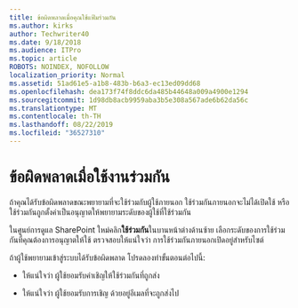 ```yaml
---
title: ข้อผิดพลาดเมื่อคุณใช้แฟ้มร่วมกัน
ms.author: kirks
author: Techwriter40
ms.date: 9/18/2018
ms.audience: ITPro
ms.topic: article
ROBOTS: NOINDEX, NOFOLLOW
localization_priority: Normal
ms.assetid: 51ad61e5-a1b8-483b-b6a3-ec13ed09dd68
ms.openlocfilehash: dea173f74f8ddc6da485b44648a009a4900e1294
ms.sourcegitcommit: 1d98db8acb9959aba3b5e308a567ade6b62da56c
ms.translationtype: MT
ms.contentlocale: th-TH
ms.lasthandoff: 08/22/2019
ms.locfileid: "36527310"
---
```

# <a name="error-messages-when-sharing"></a>ข้อผิดพลาดเมื่อใช้งานร่วมกัน

ถ้าคุณได้รับข้อผิดพลาดขณะพยายามที่จะใช้ร่วมกับผู้ใช้ภายนอก ใช้ร่วมกันภายนอกจะไม่ได้เปิดใช้ หรือใช้ร่วมกันถูกตั้งค่าเป็นอนุญาตให้พยายามระดับของผู้ใช้ที่ใช้ร่วมกัน
  
ในศูนย์การดูแล SharePoint ใหม่คลิก**ใช้ร่วมกัน**ในบานหน้าต่างด้านซ้าย เลือกระดับของการใช้ร่วมกันที่คุณต้องการอนุญาตให้ใช้ ตรวจสอบให้แน่ใจว่า การใช้ร่วมกันภายนอกเปิดอยู่สำหรับไซต์ 
  
ถ้าผู้ใช้พยายามเข้าสู่ระบบได้รับข้อผิดพลาด โปรดลองทำขั้นตอนต่อไปนี้:
  
- ให้แน่ใจว่า ผู้ใช้ยอมรับคำเชิญให้ใช้ร่วมกันที่ถูกส่ง
    
- ให้แน่ใจว่า ผู้ใช้ยอมรับการเชิญ ด้วยอยู่อีเมลที่จะถูกส่งไป
    

